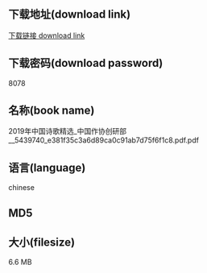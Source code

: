 ## 下载地址(download link)
[下载链接 download link](https://voluble-croquembouche-d321dc.netlify.app/?s=2019%E5%B9%B4%E4%B8%AD%E5%9B%BD%E8%AF%97%E6%AD%8C%E7%B2%BE%E9%80%89_%E4%B8%AD%E5%9B%BD%E4%BD%9C%E5%8D%8F%E5%88%9B%E7%A0%94%E9%83%A8__5439740_e381f35c3a6d89ca0c91ab7d75f6f1c8.pdf)

## 下载密码(download password)
8078

## 名称(book name)
2019年中国诗歌精选_中国作协创研部__5439740_e381f35c3a6d89ca0c91ab7d75f6f1c8.pdf.pdf

## 语言(language)
chinese

## MD5


## 大小(filesize)
6.6 MB
